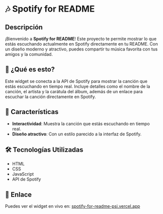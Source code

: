 # 🎶 Spotify for README

## Descripción
¡Bienvenido a **Spotify for README**! Este proyecto te permite mostrar lo que estás escuchando actualmente en Spotify directamente en tu README. Con un diseño moderno y atractivo, puedes compartir tu música favorita con tus amigos y la comunidad.

## 📜 ¿Qué es esto?
Este widget se conecta a la API de Spotify para mostrar la canción que estás escuchando en tiempo real. Incluye detalles como el nombre de la canción, el artista y la carátula del álbum, además de un enlace para escuchar la canción directamente en Spotify.

## 🚀 Características
- **Interactividad**: Muestra la canción que estás escuchando en tiempo real.
- **Diseño atractivo**: Con un estilo parecido a la interfaz de Spotify.

## 🛠️ Tecnologías Utilizadas
- HTML
- CSS
- JavaScript
- API de Spotify

## 🔗 Enlace
Puedes ver el widget en vivo en: [spotify-for-readme-psi.vercel.app](https://spotify-for-readme-psi.vercel.app)
